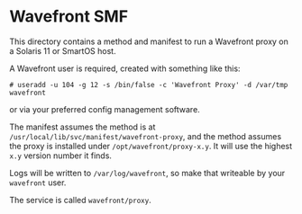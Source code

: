 # Wavefront SMF

This directory contains a method and manifest to run a Wavefront
proxy on a Solaris 11 or SmartOS host.

A Wavefront user is required, created with something like this:

```
# useradd -u 104 -g 12 -s /bin/false -c 'Wavefront Proxy' -d /var/tmp wavefront
```

or via your preferred config management software.

The manifest assumes the method is at
`/usr/local/lib/svc/manifest/wavefront-proxy`,
and the method assumes the proxy is installed under
`/opt/wavefront/proxy-x.y`. It will use the highest `x.y` version
number it finds.

Logs will be written to `/var/log/wavefront`, so make that writeable
by your `wavefront` user.

The service is called `wavefront/proxy`.
